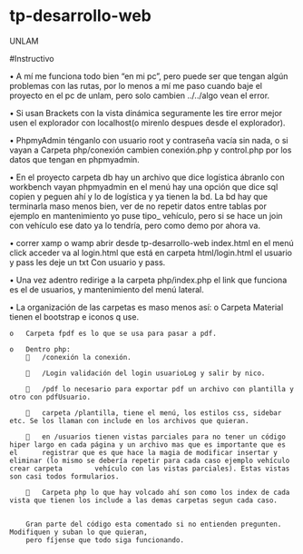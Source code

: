 # tp-desarrollo-web
UNLAM

#Instructivo

•	A mí me funciona todo bien “en mi pc”, pero puede ser que tengan algún problemas con las rutas, por lo menos a mí me paso cuando baje el proyecto       en el pc de unlam, pero solo cambien ../../algo vean el error.

•	Si usan Brackets con la vista dinámica seguramente les tire error mejor usen el explorador con localhost(o mirenlo despues desde el explorador).

•	PhpmyAdmin ténganlo con usuario root y contraseña vacía sin nada, o si vayan a Carpeta php/conexión cambien conexión.php y control.php por los         datos que tengan en phpmyadmin.

•	En el proyecto carpeta db hay un archivo que dice logística ábranlo con workbench vayan phpmyadmin en el menú hay una opción que dice sql copien y     peguen ahí y lo de logística y ya tienen la bd. La bd hay que terminarla maso menos bien, ver de no repetir datos entre      tablas por ejemplo en     mantenimiento yo puse tipo_ vehículo, pero si se hace un join con vehículo ese dato ya lo tendría, pero como demo por ahora va.

•	correr xamp o wamp abrir desde tp-desarrollo-web index.html en el menú click acceder va al login.html
    que está en carpeta html/login.html el usuario y pass les deje un txt Con usuario y pass.
    
•	Una vez adentro redirige a la carpeta php/index.php el link que funciona es el de usuarios, y mantenimiento del menú lateral.

•	La organización de las carpetas es maso menos así:
    o	Carpeta Material tienen el bootstrap e iconos q use.
    
    o	Carpeta fpdf es lo que se usa para pasar a pdf.
    
    o	Dentro php:
        	/conexión la conexión.
        
        	/Login validación del login usuarioLog y salir by nico.
        
        	/pdf lo necesario para exportar pdf un archivo con plantilla y otro con pdfUsuario.
        
        	carpeta /plantilla, tiene el menú, los estilos css, sidebar etc. Se los llaman con include en los archivos que quieran.
        
        	en /usuarios tienen vistas parciales para no tener un código hiper largo en cada página y un archivo mas que es importante que es el      registrar que es que hace la magia de modificar insertar y eliminar (lo mismo se debería repetir para cada caso ejemplo vehículo crear carpeta        vehículo con las vistas parciales). Estas vistas son casi todos formularios.
        
        	Carpeta php lo que hay volcado ahí son como los index de cada vista que tienen los include a las demas carpetas segun cada caso.
        
        
        Gran parte del código esta comentado si no entienden pregunten. Modifiquen y suban lo que quieran, 
        pero fíjense que todo siga funcionando.
